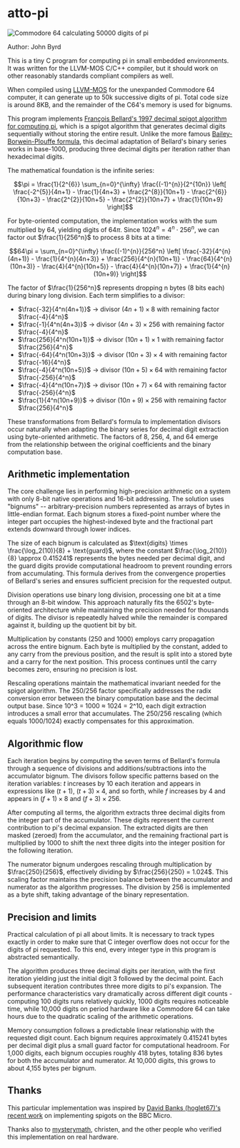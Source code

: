 # atto-pi

![Commodore 64 calculating 50000 digits of pi](https://github.com/user-attachments/assets/06a573ca-0f0e-4c05-b425-a32cbac885e8)

Author: John Byrd <johnwbyrd at gmail dot com>

This is a tiny C program for computing pi in small embedded environments. It was written for the LLVM-MOS C/C++ compiler, but it should work on other reasonably standards compliant compilers as well.

When compiled using [LLVM-MOS](https://wwww.llvm-mos.org) for the unexpanded Commodore 64 computer, it can generate up to 50k successive digits of pi.  Total code size is around 8KB, and the remainder of the C64's memory is used for bignums.

This program implements [François Bellard's 1997 decimal spigot algorithm for computing pi](https://bellard.org/pi/pi_bin/pi_bin.html), which is a spigot algorithm that generates decimal digits sequentially without storing the entire result. Unlike the more famous [Bailey-Borwein-Plouffe formula](https://observablehq.com/@rreusser/computing-with-the-bailey-borwein-plouffe-formula), this decimal adaptation of Bellard's binary series works in base-1000, producing three decimal digits per iteration rather than hexadecimal digits.

The mathematical foundation is the infinite series:

$$\pi = \frac{1}{2^{6}} \sum_{n=0}^{\infty} \frac{(-1)^{n}}{2^{10n}} \left[ \frac{-2^{5}}{4n+1} - \frac{1}{4n+3} + \frac{2^{8}}{10n+1} - \frac{2^{6}}{10n+3} - \frac{2^{2}}{10n+5} - \frac{2^{2}}{10n+7} + \frac{1}{10n+9} \right]$$

For byte-oriented computation, the implementation works with the sum multiplied by 64, yielding digits of $64\pi$. Since $1024^n = 4^n \cdot 256^n$, we can factor out $\frac{1}{256^n}$ to process 8 bits at a time:

$$64\pi = \sum_{n=0}^{\infty} \frac{(-1)^{n}}{256^n} \left[ \frac{-32}{4^{n}(4n+1)} - \frac{1}{4^{n}(4n+3)} + \frac{256}{4^{n}(10n+1)} - \frac{64}{4^{n}(10n+3)} - \frac{4}{4^{n}(10n+5)} - \frac{4}{4^{n}(10n+7)} + \frac{1}{4^{n}(10n+9)} \right]$$

The factor of $\frac{1}{256^n}$ represents dropping n bytes (8 bits each) during binary long division. Each term simplifies to a divisor:

- $\frac{-32}{4^n(4n+1)}$ → divisor $(4n+1) \times 8$ with remaining factor $\frac{-4}{4^n}$
- $\frac{-1}{4^n(4n+3)}$ → divisor $(4n+3) \times 256$ with remaining factor $\frac{-4}{4^n}$  
- $\frac{256}{4^n(10n+1)}$ → divisor $(10n+1) \times 1$ with remaining factor $\frac{256}{4^n}$
- $\frac{-64}{4^n(10n+3)}$ → divisor $(10n+3) \times 4$ with remaining factor $\frac{-16}{4^n}$
- $\frac{-4}{4^n(10n+5)}$ → divisor $(10n+5) \times 64$ with remaining factor $\frac{-256}{4^n}$
- $\frac{-4}{4^n(10n+7)}$ → divisor $(10n+7) \times 64$ with remaining factor $\frac{-256}{4^n}$
- $\frac{1}{4^n(10n+9)}$ → divisor $(10n+9) \times 256$ with remaining factor $\frac{256}{4^n}$

These transformations from Bellard's formula to implementation divisors occur naturally when adapting the binary series for decimal digit extraction using byte-oriented arithmetic. The factors of 8, 256, 4, and 64 emerge from the relationship between the original coefficients and the binary computation base.

## Arithmetic implementation

The core challenge lies in performing high-precision arithmetic on a system with only 8-bit native operations and 16-bit addressing. The solution uses "bignums" -- arbitrary-precision numbers represented as arrays of bytes in little-endian format. Each bignum stores a fixed-point number where the integer part occupies the highest-indexed byte and the fractional part extends downward through lower indices.

The size of each bignum is calculated as $\text{digits} \times \frac{\log_2(10)}{8} + \text{guard}$, where the constant $\frac{\log_2(10)}{8} \approx 0.415241$ represents the bytes needed per decimal digit, and the guard digits provide computational headroom to prevent rounding errors from accumulating. This formula derives from the convergence properties of Bellard's series and ensures sufficient precision for the requested output.

Division operations use binary long division, processing one bit at a time through an 8-bit window. This approach naturally fits the 6502's byte-oriented architecture while maintaining the precision needed for thousands of digits. The divisor is repeatedly halved while the remainder is compared against it, building up the quotient bit by bit.

Multiplication by constants (250 and 1000) employs carry propagation across the entire bignum. Each byte is multiplied by the constant, added to any carry from the previous position, and the result is split into a stored byte and a carry for the next position. This process continues until the carry becomes zero, ensuring no precision is lost.

Rescaling operations maintain the mathematical invariant needed for the spigot algorithm. The 250/256 factor specifically addresses the radix conversion error between the binary computation base and the decimal output base. Since 10^3 = 1000 ≈ 1024 = 2^10, each digit extraction introduces a small error that accumulates. The 250/256 rescaling (which equals 1000/1024) exactly compensates for this approximation.

## Algorithmic flow

Each iteration begins by computing the seven terms of Bellard's formula through a sequence of divisions and additions/subtractions into the accumulator bignum. The divisors follow specific patterns based on the iteration variables: $t$ increases by 10 each iteration and appears in expressions like $(t+1)$, $(t+3) \times 4$, and so forth, while $f$ increases by 4 and appears in $(f+1) \times 8$ and $(f+3) \times 256$.

After computing all terms, the algorithm extracts three decimal digits from the integer part of the accumulator. These digits represent the current contribution to pi's decimal expansion. The extracted digits are then masked (zeroed) from the accumulator, and the remaining fractional part is multiplied by 1000 to shift the next three digits into the integer position for the following iteration.

The numerator bignum undergoes rescaling through multiplication by $\frac{250}{256}$, effectively dividing by $\frac{256}{250} = 1.024$. This scaling factor maintains the precision balance between the accumulator and numerator as the algorithm progresses. The division by 256 is implemented as a byte shift, taking advantage of the binary representation.

## Precision and limits

Practical calculation of pi all about limits. It is necessary to track types exactly in order to make sure that C integer overflow does not occur for the digits of pi requested. To this end, every integer type in this program is abstracted semantically.

The algorithm produces three decimal digits per iteration, with the first iteration yielding just the initial digit 3 followed by the decimal point. Each subsequent iteration contributes three more digits to pi's expansion. The performance characteristics vary dramatically across different digit counts - computing 100 digits runs relatively quickly, 1000 digits requires noticeable time, while 10,000 digits on period hardware like a Commodore 64 can take hours due to the quadratic scaling of the arithmetic operations.

Memory consumption follows a predictable linear relationship with the requested digit count. Each bignum requires approximately 0.415241 bytes per decimal digit plus a small guard factor for computational headroom. For 1,000 digits, each bignum occupies roughly 418 bytes, totaling 836 bytes for both the accumulator and numerator. At 10,000 digits, this grows to about 4,155 bytes per bignum.

## Thanks

This particular implementation was inspired by [David Banks (hoglet67)'s recent work](https://github.com/BigEd/pi-spigot-for-micros) on implementing spigots on the BBC Micro.

Thanks also to [mysterymath](https://github.com/mysterymath), christen, and the other people who verified this implementation on real hardware.